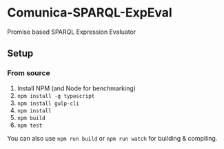 # Comunica-SPARQL-ExpEval

Promise based SPARQL Expression Evaluator

## Setup

### From source

1. Install NPM (and Node for benchmarking)
1. `npm install -g typescript`
1. `npm install gulp-cli`
1. `npm install`
1. `npm build`
1. `npm test`

You can also use `npm run build` or `npm run watch` for building & compiling.